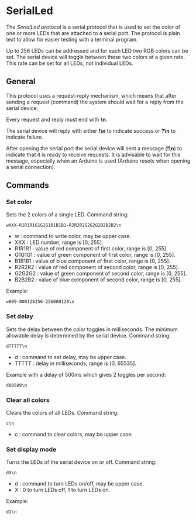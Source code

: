 SerialLed
=========

The _SerialLed_ protocol is a serial protocol that is used to set the color of one or more LEDs that are attached to a serial port. The protocol is plain text to allow for easier testing with a terminal program.

Up to 256 LEDs can be addressed and for each LED two RGB colors can be set. The serial device will toggle between these two colors at a given rate. This rate can be set for all LEDs, not individual LEDs.

General
-------

This protocol uses a request-reply mechanism, which means that after sending a request (command) the system should wait for a reply from the serial device.

Every request and reply must end with __\n__.

The serial device will reply with either __!\n__ to indicate success or __?\n__ to indicate failure.

After opening the serial port the serial device will sent a message (__!\n__) to indicate that it is ready to receive requests. It is advisable to wait for this message, especially when an Arduino is used (Arduino resets when opening a serial connection).

Commands
--------

### Set color

Sets the 2 colors of a single LED. Command string:

```
wXXX-R1R1R1G1G1G1B1B1B1-R2R2R2G2G2G2B2B2B2\n
```

* w : command to write color, may be upper case.
* XXX : LED number, range is [0, 255].
* R1R1R1 : value of red component of first color, range is [0, 255].
* G1G1G1 : value of green component of first color, range is [0, 255].
* B1B1B1 : value of blue component of first color, range is [0, 255].
* R2R2R2 : value of red component of second color, range is [0, 255].
* G2G2G2 : value of green component of second color, range is [0, 255].
* B2B2B2 : value of blue component of second color, range is [0, 255].

Example:

```
w000-000128256-256000128\n
```

### Set delay

Sets the delay between the color toggles in milliseconds. The minimum allowable delay is determined by the serial device. Command string:

```
dTTTTT\n
```

* d : command to set delay, may be upper case.
* TTTTT : delay in milliseconds, range is [0, 65535].

Example with a delay of 500ms which gives 2 toggles per second:

```
d00500\n
```

### Clear all colors

Clears the colors of all LEDs. Command string:

```
c\n
```

* c : command to clear colors, may be upper case.

### Set display mode

Turns the LEDs of the serial device on or off. Command string:

```
dX\n
```

* d : command to turn LEDs on/off, may be upper case.
* X : 0 to turn LEDs off, 1 to turn LEDs on.

Example:

```
d1\n
```
